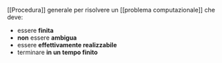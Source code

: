[[Procedura]] generale per risolvere un [[problema computazionale]] che deve:
- essere **finita**
- **non** essere **ambigua**
- essere **effettivamente realizzabile**
- terminare **in un tempo finito**
